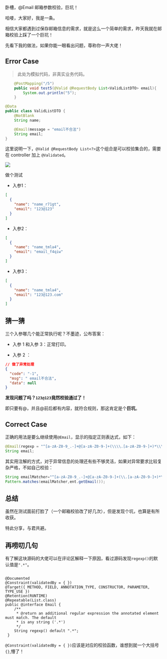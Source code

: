 卧槽，@Email 邮箱参数校验，巨坑！

哈喽，大家好，我是一条。

相信大家都遇到过保存邮箱信息的需求，就是这么一个简单的需求，昨天我就在邮箱校验上踩了一个巨坑！

先看下我的做法，如果你能一眼看出问题，尊称你一声大佬！

## Error Case

> 此处为模拟代码，非真实业务代码。

```java
    @PostMapping("/5")
    public void test5(@Valid @RequestBody List<ValidListDTO> email){
        System.out.println("5");
    }
```

```java
@Data
public class ValidListDTO {
    @NotBlank
    String name;

    @Email(message = "email不合法")
    String email;
}
```

这里说明一下，`@Valid @RequestBody List<?>`这个组合是可以校验集合的，需要在 controller 加上 `@Validated`。

![](https://yitiaoit.oss-cn-beijing.aliyuncs.com/img/image-20221029143133186.png)

做个测试

- 入参1：

```json
[
  {
    "name": "name_r71gt",
    "email": "123@123"
  }
]
```

- 入参2：

```json
[
  {
    "name": "name_tmla4",
    "email": "email_f4qiw"
  }
]
```

- 入参3：

```json
[
  {
    "name": "name_tmla4",
    "email": "123@123.com"
  }
]
```

## 猜一猜

三个入参哪几个能正常执行呢？不墨迹，公布答案：

- 入参 1 和入参 3：正常打印。

- 入参 2 ：

```json
// 做了异常处理
{
  "code": "-1",
  "msg": " email不合法",
  "data": null
}
```

**发现问题了吗？`123@123`竟然校验通过了！**

即只要有@，并且@前后都有内容，就符合规则，那这肯定是个**巨坑**。

## Correct Case

正确的用法是要么继续使用`@Email`，显示的指定正则表达式，如下：

```java
@Email(regexp = "^[a-zA-Z0-9_.-]+@[a-zA-Z0-9-]+(\\\\.[a-zA-Z0-9-]+)*\\\\.[a-zA-Z0-9]{2,6}$")
String email;
```

其实用注解的方式，对于异常信息的处理还有些不够灵活，如果对异常要求比较复杂严格，不如自己校验：

```java
String emailMatcher="^[a-zA-Z0-9_.-]+@[a-zA-Z0-9-]+(\\.[a-zA-Z0-9-]+)*\\.[a-zA-Z0-9]{2,6}$";
Pattern.matches(emailMatcher,ent.getEmail());
```

## 总结

虽然在测试面前打脸了（一个邮箱校验改了好几次），但是发现个坑，也算是有所收获。

特此分享，与君共避。

## 再唠叨几句

有了解这块源码的大佬可以在评论区解释一下原因，看过源码发现`regexp()`的默认值是`".*"`。
```

@Documented
@Constraint(validatedBy = { })
@Target({ METHOD, FIELD, ANNOTATION_TYPE, CONSTRUCTOR, PARAMETER, TYPE_USE })
@Retention(RUNTIME)
@Repeatable(List.class)
public @interface Email {
	/**
	 * @return an additional regular expression the annotated element must match. The default
	 * is any string ('.*')
	 */
	String regexp() default ".*";
 }
```
`@Constraint(validatedBy = { })`应该是对应的校验函数，谁想到就一个大括号`{}`,懵了！